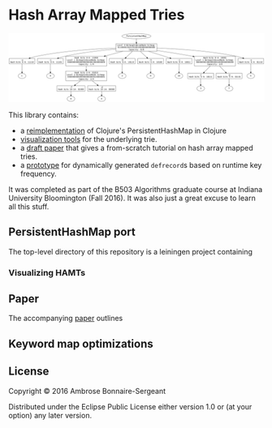 # Hash Array Mapped Tries

<p align="center">
  <img src="tree.png" width="1000"/>
</p>

This library contains: 

- a [reimplementation](#persistenthashmap-port) of Clojure's PersistentHashMap in Clojure
- [visualization tools](#visualizing-hamts) for the underlying trie.
- a [draft paper](#paper) that gives a from-scratch tutorial
  on hash array mapped tries.
- a [prototype](#keyword-map-optimizations) for dynamically generated `defrecord`s
  based on runtime key frequency.

It was completed as part of the B503 Algorithms graduate course
at Indiana University Bloomington (Fall 2016).
It was also just a great excuse to learn all this stuff.

## PersistentHashMap port

The top-level directory of this repository is a leiningen
project containing

### Visualizing HAMTs

## Paper

The accompanying [paper](paper/paper.pdf) outlines 

## Keyword map optimizations

## License

Copyright © 2016 Ambrose Bonnaire-Sergeant

Distributed under the Eclipse Public License either version 1.0 or (at
your option) any later version.
